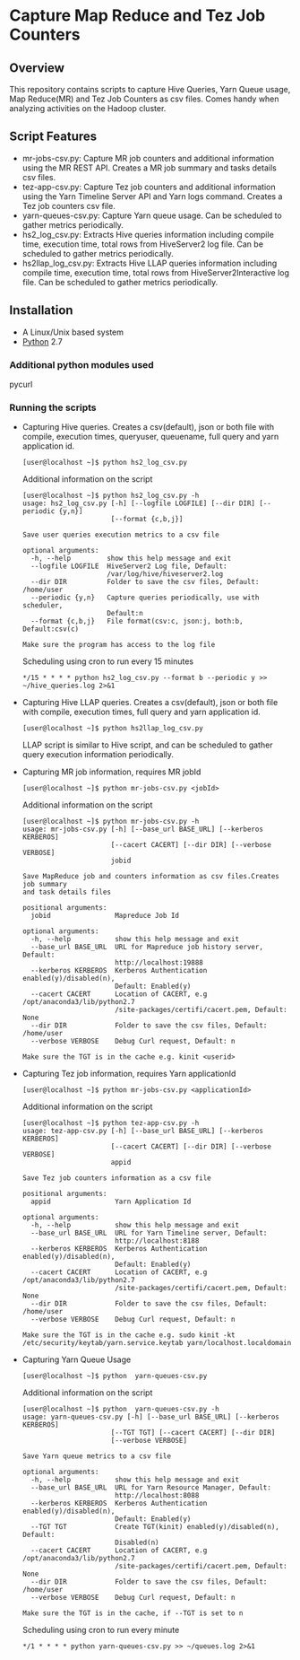 
# Capture Map Reduce and Tez Job Counters
## Overview

This repository contains scripts to capture Hive Queries, Yarn Queue usage, Map Reduce(MR) and Tez Job Counters as csv files. Comes handy when analyzing activities on the Hadoop cluster.

## Script Features
- mr-jobs-csv.py: Capture MR job counters and additional information using the MR REST API. Creates a MR job summary and tasks details csv files.
- tez-app-csv.py: Capture Tez job counters and additional information using the Yarn Timeline Server API and Yarn logs command. Creates a Tez job counters csv file.
- yarn-queues-csv.py: Capture Yarn queue usage. Can be scheduled to gather metrics periodically.
- hs2_log_csv.py: Extracts Hive queries information including compile time, execution time, total rows from HiveServer2 log file. Can be scheduled to gather metrics periodically.
- hs2llap_log_csv.py: Extracts Hive LLAP queries information including compile time, execution time, total rows from HiveServer2Interactive log file. Can be scheduled to gather metrics periodically.

## Installation
- A Linux/Unix based system
- [Python](https://www.python.org/downloads/) 2.7

### Additional python modules used
pycurl

### Running the scripts
- Capturing Hive queries. Creates a csv(default), json or both file with compile, execution times, queryuser, queuename, full query and yarn application id.

   ```
   [user@localhost ~]$ python hs2_log_csv.py
   ```    
   
    Additional information on the script
    ```
    [user@localhost ~]$ python hs2_log_csv.py -h
    usage: hs2_log_csv.py [-h] [--logfile LOGFILE] [--dir DIR] [--periodic {y,n}]
                          [--format {c,b,j}]

    Save user queries execution metrics to a csv file

    optional arguments:
      -h, --help         show this help message and exit
      --logfile LOGFILE  HiveServer2 Log file, Default:
                         /var/log/hive/hiveserver2.log
      --dir DIR          Folder to save the csv files, Default: /home/user
      --periodic {y,n}   Capture queries periodically, use with scheduler,
                         Default:n
      --format {c,b,j}   File format(csv:c, json:j, both:b, Default:csv(c)

    Make sure the program has access to the log file
    ```
        
  Scheduling using cron to run every 15 minutes
  ```
  */15 * * * * python hs2_log_csv.py --format b --periodic y >> ~/hive_queries.log 2>&1
  ```

- Capturing Hive LLAP queries. Creates a csv(default), json or both file with compile, execution times, full query and yarn application id.
   ```
   [user@localhost ~]$ python hs2llap_log_csv.py
   ```   
   
    LLAP script is similar to Hive script, and can be scheduled to gather query execution information periodically.


- Capturing MR job information, requires MR jobId

    ```
    [user@localhost ~]$ python mr-jobs-csv.py <jobId>
    ```
    
    Additional information on the script
    ```
    [user@localhost ~]$ python mr-jobs-csv.py -h
    usage: mr-jobs-csv.py [-h] [--base_url BASE_URL] [--kerberos KERBEROS]
                          [--cacert CACERT] [--dir DIR] [--verbose VERBOSE]
                          jobid

    Save MapReduce job and counters information as csv files.Creates job summary
    and task details files

    positional arguments:
      jobid                Mapreduce Job Id

    optional arguments:
      -h, --help           show this help message and exit
      --base_url BASE_URL  URL for Mapreduce job history server, Default:
                           http://localhost:19888
      --kerberos KERBEROS  Kerberos Authentication enabled(y)/disabled(n),
                           Default: Enabled(y)
      --cacert CACERT      Location of CACERT, e.g /opt/anaconda3/lib/python2.7
                           /site-packages/certifi/cacert.pem, Default: None
      --dir DIR            Folder to save the csv files, Default: /home/user
      --verbose VERBOSE    Debug Curl request, Default: n

    Make sure the TGT is in the cache e.g. kinit <userid>
    ```
    
- Capturing Tez job information, requires Yarn applicationId

    ```
    [user@localhost ~]$ python mr-jobs-csv.py <applicationId>
    ```
    
    Additional information on the script
    ```
    [user@localhost ~]$ python tez-app-csv.py -h
    usage: tez-app-csv.py [-h] [--base_url BASE_URL] [--kerberos KERBEROS]
                          [--cacert CACERT] [--dir DIR] [--verbose VERBOSE]
                          appid

    Save Tez job counters information as a csv file

    positional arguments:
      appid                Yarn Application Id

    optional arguments:
      -h, --help           show this help message and exit
      --base_url BASE_URL  URL for Yarn Timeline server, Default:
                           http://localhost:8188
      --kerberos KERBEROS  Kerberos Authentication enabled(y)/disabled(n),
                           Default: Enabled(y)
      --cacert CACERT      Location of CACERT, e.g /opt/anaconda3/lib/python2.7
                           /site-packages/certifi/cacert.pem, Default: None
      --dir DIR            Folder to save the csv files, Default: /home/user
      --verbose VERBOSE    Debug Curl request, Default: n

    Make sure the TGT is in the cache e.g. sudo kinit -kt
    /etc/security/keytab/yarn.service.keytab yarn/localhost.localdomain
    ```
- Capturing Yarn Queue Usage
    
    ```
    [user@localhost ~]$ python  yarn-queues-csv.py
    ```
 
    Additional information on the script
    ```
    [user@localhost ~]$ python  yarn-queues-csv.py -h
    usage: yarn-queues-csv.py [-h] [--base_url BASE_URL] [--kerberos KERBEROS]
                          [--TGT TGT] [--cacert CACERT] [--dir DIR]
                          [--verbose VERBOSE]

    Save Yarn queue metrics to a csv file

    optional arguments:
      -h, --help           show this help message and exit
      --base_url BASE_URL  URL for Yarn Resource Manager, Default:
                           http://localhost:8088
      --kerberos KERBEROS  Kerberos Authentication enabled(y)/disabled(n),
                           Default: Enabled(y)
      --TGT TGT            Create TGT(kinit) enabled(y)/disabled(n), Default:
                           Disabled(n)
      --cacert CACERT      Location of CACERT, e.g /opt/anaconda3/lib/python2.7
                           /site-packages/certifi/cacert.pem, Default: None
      --dir DIR            Folder to save the csv files, Default: /home/user
      --verbose VERBOSE    Debug Curl request, Default: n

    Make sure the TGT is in the cache, if --TGT is set to n
    ```
    
  Scheduling using cron to run every minute
  ```
  */1 * * * * python yarn-queues-csv.py >> ~/queues.log 2>&1
  ```

